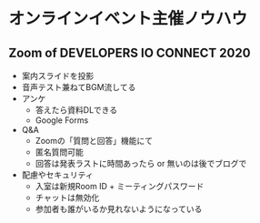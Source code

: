 # オンラインイベント主催ノウハウ

## Zoom of DEVELOPERS IO CONNECT 2020
- 案内スライドを投影
- 音声テスト兼ねてBGM流してる
- アンケ
    - 答えたら資料DLできる
    - Google Forms
- Q&A
    - Zoomの「質問と回答」機能にて
    - 匿名質問可能
    - 回答は発表ラストに時間あったら or 無いのは後でブログで
- 配慮やセキュリティ
    - 入室は新規Room ID + ミーティングパスワード
    - チャットは無効化
    - 参加者も誰がいるか見れないようになっている
